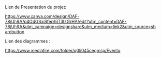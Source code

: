 Lien de Presentation du projet:

https://www.canva.com/design/DAF-78jUhRA/p4O4GSxiSfep16T3IzGrHA/edit?utm_content=DAF-78jUhRA&utm_campaign=designshare&utm_medium=link2&utm_source=sharebutton

Lien des diagrammes :

https://www.mediafire.com/folder/q0li045cegmsp/Evento
